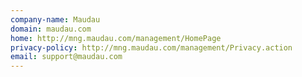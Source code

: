 ```yaml
---
company-name: Maudau
domain: maudau.com
home: http://mng.maudau.com/management/HomePage
privacy-policy: http://mng.maudau.com/management/Privacy.action
email: support@maudau.com
---
```




